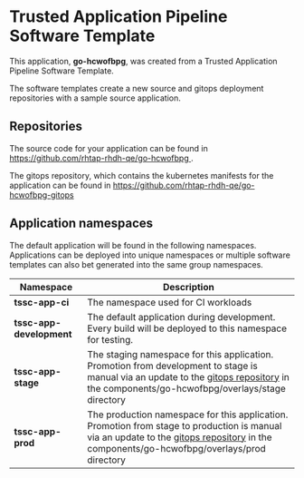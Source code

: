 # Trusted Application Pipeline Software Template

This application, **go-hcwofbpg**, was created from a Trusted Application Pipeline Software Template.

The software templates create a new source and gitops deployment repositories with a sample source application. 

## Repositories

The source code for your application can be found in [https://github.com/rhtap-rhdh-qe/go-hcwofbpg ](https://github.com/rhtap-rhdh-qe/go-hcwofbpg ).
 
The gitops repository, which contains the kubernetes manifests for the application can be found in 
[https://github.com/rhtap-rhdh-qe/go-hcwofbpg-gitops ](https://github.com/rhtap-rhdh-qe/go-hcwofbpg-gitops ) 

## Application namespaces 

The default application will be found in the following namespaces. Applications can be deployed into unique namespaces or multiple software templates can also bet generated into the same group namespaces.  

|  Namespace   |  Description   |  
| -------- | -------- |
| **tssc-app-ci** | The namespace used for CI workloads |
| **tssc-app-development** | The default application during development. Every build will be deployed to this namespace for testing. |
| **tssc-app-stage** | The staging namespace for this application. Promotion from development to stage is manual via an update to the [gitops repository](https://github.com/rhtap-rhdh-qe/go-hcwofbpg-gitops ) in the components/go-hcwofbpg/overlays/stage directory |
| **tssc-app-prod** | The production namespace for this application. Promotion from stage to production is manual via an update to the [gitops repository](https://github.com/rhtap-rhdh-qe/go-hcwofbpg-gitops ) in the components/go-hcwofbpg/overlays/prod directory |